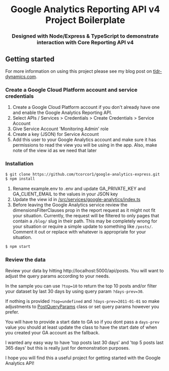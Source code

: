 <h1 align="center">Google Analytics Reporting API v4 Project Boilerplate</h1>

<h3 align="center">Designed with Node/Express & TypeScript to demonstrate interaction with Core Reporting API v4</h3>

## Getting started

For more information on using this project please see my blog post on [tldr-dynamics.com](https://tldr-dynamics.com/blog/google-analytics-express-typescript).

### Create a Google Cloud Platform account and service credentials

1. Create a Google Cloud Platform account if you don't already have one and enable the Google Analytics Reporting API.
2. Select APIs / Services > Credentials > Create Credentials > Service Account
3. Give Service Account 'Monitoring Admin' role
4. Create a key (JSON) for Service Account
5. Add this user to your Google Analytics account and make sure it has permissions to read the view you will be using in the app. Also, make note of the view id as we need that later

### Installation

```sh
$ git clone https://github.com/tcorcor1/google-analytics-express.git
$ npm install
```

1. Rename example.env to .env and update GA_PRIVATE_KEY and GA_CLIENT_EMAIL to the values in your JSON key
2. Update the view id in [/src/services/google-analytics/index.ts](https://github.com/tcorcor1/google-analytics-express-ts/blob/main/src/services/google-analytics/index.ts)
3. Before leaving the Google Analytics service review the dimensionsFilterClauses prop in the report request as it might not fit your situation. Currently, the request will be filtered to only pages that contain a `/blog/` slug in their path. This may be completely wrong for your situation or require a simple update to something like `/posts/`. Comment it out or replace with whatever is appropriate for your situation.

```sh
$ npm start
```

### Review the data

Review your data by hitting http://localhost:5000/api/posts. You will want to adjust the query params according to your needs.

In the sample you can use `?top=10` to return the top 10 posts and/or filter your dataset by last 30 days by using query param `?days-prev=30`.

If nothing is provided `?top=undefined` and `?days-prev=2011-01-01` so make adjustments to [PostQueryParams](https://github.com/tcorcor1/google-analytics-express-ts/blob/main/src/models/posts/index.ts) class or set query params however you prefer.

You will have to provide a start date to GA so if you dont pass a `days-prev` value you should at least update the class to have the start date of when you created your GA account as the fallback.

I wanted any easy way to have 'top posts last 30 days' and 'top 5 posts last 365 days' but this is really just for demonstration purposes.

I hope you will find this a useful project for getting started with the Google Analytics API!
